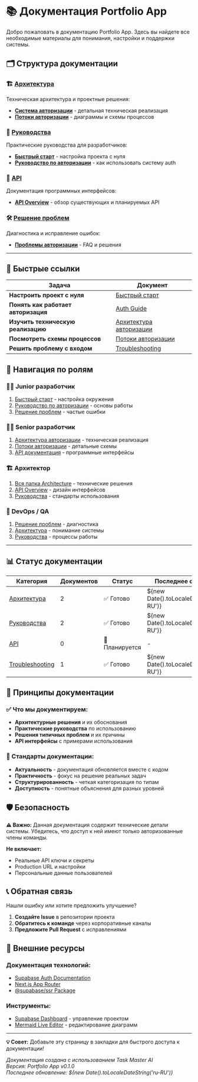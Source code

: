 # 📚 Документация Portfolio App

Добро пожаловать в документацию Portfolio App. Здесь вы найдете все необходимые материалы для понимания, настройки и поддержки системы.

## 🗂️ Структура документации

### 🏗️ [Архитектура](./architecture/)
Техническая архитектура и проектные решения:
- **[Система авторизации](./architecture/authentication.md)** - детальная техническая реализация
- **[Потоки авторизации](./architecture/authentication-flow.md)** - диаграммы и схемы процессов

### 📖 [Руководства](./guides/)
Практические руководства для разработчиков:
- **[Быстрый старт](./guides/getting-started.md)** - настройка проекта с нуля
- **[Руководство по авторизации](./guides/authentication-guide.md)** - как использовать систему auth

### 🔌 [API](./api/)
Документация программных интерфейсов:
- **[API Overview](./api/)** - обзор существующих и планируемых API

### 🛠️ [Решение проблем](./troubleshooting/)
Диагностика и исправление ошибок:
- **[Проблемы авторизации](./troubleshooting/authentication.md)** - FAQ и решения

---

## 🚀 Быстрые ссылки

| Задача | Документ |
|--------|----------|
| **Настроить проект с нуля** | [Быстрый старт](./guides/getting-started.md) |
| **Понять как работает авторизация** | [Auth Guide](./guides/authentication-guide.md) |
| **Изучить техническую реализацию** | [Архитектура авторизации](./architecture/authentication.md) |
| **Посмотреть схемы процессов** | [Потоки авторизации](./architecture/authentication-flow.md) |
| **Решить проблему с входом** | [Troubleshooting](./troubleshooting/authentication.md) |

## 🎯 Навигация по ролям

### 👨‍💻 **Junior разработчик**
1. [Быстрый старт](./guides/getting-started.md) - настройка окружения
2. [Руководство по авторизации](./guides/authentication-guide.md) - основы работы
3. [Решение проблем](./troubleshooting/authentication.md) - частые ошибки

### 👨‍💻 **Senior разработчик**
1. [Архитектура авторизации](./architecture/authentication.md) - техническая реализация
2. [Потоки авторизации](./architecture/authentication-flow.md) - детальные схемы
3. [API документация](./api/) - программные интерфейсы

### 🏗️ **Архитектор**
1. [Вся папка Architecture](./architecture/) - технические решения
2. [API Overview](./api/) - дизайн интерфейсов
3. [Руководства](./guides/) - стандарты использования

### 🔧 **DevOps / QA**
1. [Решение проблем](./troubleshooting/) - диагностика
2. [Архитектура](./architecture/) - понимание системы
3. [Руководства](./guides/) - процессы работы

---

## 📊 Статус документации

| Категория | Документов | Статус | Последнее обновление |
|-----------|------------|--------|---------------------|
| [Архитектура](./architecture/) | 2 | ✅ Готово | ${new Date().toLocaleDateString('ru-RU')} |
| [Руководства](./guides/) | 2 | ✅ Готово | ${new Date().toLocaleDateString('ru-RU')} |
| [API](./api/) | 0 | 🔴 Планируется | - |
| [Troubleshooting](./troubleshooting/) | 1 | ✅ Готово | ${new Date().toLocaleDateString('ru-RU')} |

## 🔄 Принципы документации

### ✅ Что мы документируем:
- **Архитектурные решения** и их обоснования
- **Практические руководства** по использованию
- **Решения типичных проблем** и их причины
- **API интерфейсы** с примерами использования

### 📝 Стандарты документации:
- **Актуальность** - документация обновляется вместе с кодом
- **Практичность** - фокус на решение реальных задач
- **Структурированность** - четкая категоризация по типам
- **Доступность** - понятные объяснения для разных уровней

## 🛡️ Безопасность

**⚠️ Важно:** Данная документация содержит технические детали системы. Убедитесь, что доступ к ней имеют только авторизованные члены команды.

**Не включает:**
- Реальные API ключи и секреты
- Production URL и настройки  
- Персональные данные пользователей

## 📞 Обратная связь

Нашли ошибку или хотите предложить улучшение?

1. **Создайте Issue** в репозитории проекта
2. **Обратитесь к команде** через корпоративные каналы
3. **Предложите Pull Request** с исправлениями

## 🔗 Внешние ресурсы

### Документация технологий:
- [Supabase Auth Documentation](https://supabase.com/docs/guides/auth)
- [Next.js App Router](https://nextjs.org/docs/app)
- [@supabase/ssr Package](https://github.com/supabase/auth-helpers)

### Инструменты:
- [Supabase Dashboard](https://supabase.com/dashboard) - управление проектом
- [Mermaid Live Editor](https://mermaid.live/) - редактирование диаграмм

---

**💡 Совет:** Добавьте эту страницу в закладки для быстрого доступа к документации!

*Документация создана с использованием Task Master AI*  
*Версия: Portfolio App v0.1.0*  
*Последнее обновление: ${new Date().toLocaleDateString('ru-RU')}*